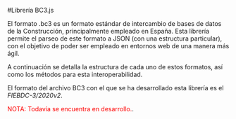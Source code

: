 #Librería BC3.js

El formato .bc3 es un formato estándar de intercambio de bases de datos de la Construcción, principalmente empleado en España.
Esta librería permite el parseo de este formato a JSON (con una estructura particular), con el objetivo de poder ser empleado en entornos web de una manera más ágil.

A continuación se detalla la estructura de cada uno de estos formatos, así como los métodos para esta interoperabilidad.

El formato del archivo BC3 con el que se ha desarrollado esta librería es el *FIEBDC-3/2020v2*. 

<span style="color:red">NOTA: Todavía se encuentra en desarrollo.</span>.